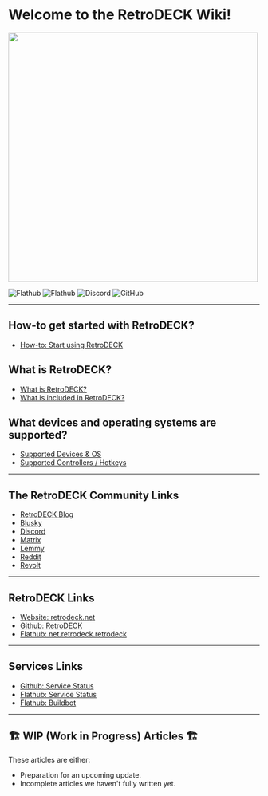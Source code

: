 # Welcome to the RetroDECK Wiki!

<img src="wiki_images/logos/rd-esde-logo.svg" width="500">

![Flathub](https://img.shields.io/flathub/downloads/net.retrodeck.retrodeck)
![Flathub](https://img.shields.io/flathub/v/net.retrodeck.retrodeck)
![Discord](https://img.shields.io/discord/951662718102962256?label=discord)
![GitHub](https://img.shields.io/github/license/XargonWan/RetroDECK)

---

## How-to get started with RetroDECK?

- [How-to: Start using RetroDECK](wiki_general/retrodeck-start.md)

## What is RetroDECK?

- [What is RetroDECK?](wiki_about/what-is-retrodeck.md)
- [What is included in RetroDECK?](wiki_about/what-is-included.md)

## What devices and operating systems are supported?

- [Supported Devices & OS](wiki_general/supported-devices.md)
- [Supported Controllers / Hotkeys](wiki_rd_controls/hotkeys-retrodeck.md)

---

## The RetroDECK Community Links

- [RetroDECK Blog](https://retrodeck.readthedocs.io/en/latest/blog/)
- [Blusky](https://bsky.app/profile/retrodeck.net)
- [Discord](https://discord.gg/WDc5C9YWMx)
- [Matrix](https://matrix.to/#/#retrodeck:matrix.org)
- [Lemmy](https://lemmy.zip/c/retrodeck)
- [Reddit](https://www.reddit.com/r/retrodeck)
- [Revolt](https://rvlt.gg/StVaEc0w) 

---

## RetroDECK Links

- [Website: retrodeck.net](https://retrodeck.net) 
- [Github: RetroDECK ](https://github.com/RetroDECK) 
- [Flathub: net.retrodeck.retrodeck](https://flathub.org/apps/net.retrodeck.retrodeck)

---

## Services Links

- [Github: Service Status](https://www.githubstatus.com/)
- [Flathub: Service Status](https://status.flathub.org/)
- [Flathub: Buildbot](https://buildbot.flathub.org/#/apps/net.retrodeck.retrodeck)

---

## 🏗️ WIP (Work in Progress) Articles 🏗️

These articles are either:

- Preparation for an upcoming update.
- Incomplete articles we haven't fully written yet.
